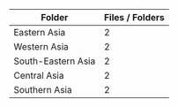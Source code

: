 | Folder             |   Files / Folders |
|--------------------|-------------------|
| Eastern Asia       |                 2 |
| Western Asia       |                 2 |
| South-Eastern Asia |                 2 |
| Central Asia       |                 2 |
| Southern Asia      |                 2 |
